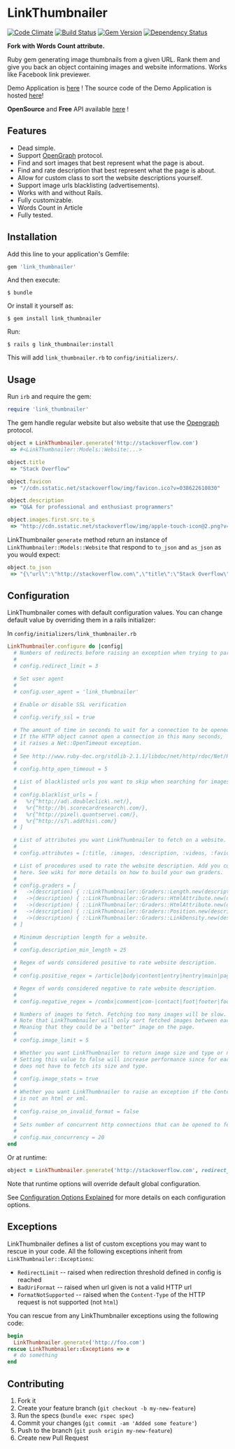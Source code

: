 # LinkThumbnailer

[![Code Climate](https://codeclimate.com/github/gottfrois/link_thumbnailer.png)](https://codeclimate.com/github/gottfrois/link_thumbnailer)
[![Build Status](https://travis-ci.org/gottfrois/link_thumbnailer.png?branch=master)](https://travis-ci.org/gottfrois/link_thumbnailer)
[![Gem Version](https://badge.fury.io/rb/link_thumbnailer.svg)](http://badge.fury.io/rb/link_thumbnailer)
[![Dependency Status](https://gemnasium.com/gottfrois/link_thumbnailer.svg)](https://gemnasium.com/gottfrois/link_thumbnailer)

**Fork with Words Count attribute.**

Ruby gem generating image thumbnails from a given URL. Rank them and give you back an object containing images and website informations. Works like Facebook link previewer.

Demo Application is [here](http://link-thumbnailer-demo.herokuapp.com/) !
The source code of the Demo Application is hosted [here](https://github.com/gottfrois/link_thumbnailer_demo)!

**OpenSource** and **Free** API available [here](https://github.com/gottfrois/link_thumbnailer_api) !

## Features

- Dead simple.
- Support [OpenGraph](http://ogp.me/) protocol.
- Find and sort images that best represent what the page is about.
- Find and rate description that best represent what the page is about.
- Allow for custom class to sort the website descriptions yourself.
- Support image urls blacklisting (advertisements).
- Works with and without Rails.
- Fully customizable.
- Words Count in Article
- Fully tested.

## Installation

Add this line to your application's Gemfile:

```ruby
gem 'link_thumbnailer'
```

And then execute:

    $ bundle

Or install it yourself as:

    $ gem install link_thumbnailer

Run:

	$ rails g link_thumbnailer:install

This will add `link_thumbnailer.rb` to `config/initializers/`.

## Usage

Run `irb` and require the gem:

```ruby
require 'link_thumbnailer'
```

The gem handle regular website but also website that use the [Opengraph](http://ogp.me/) protocol.

```ruby
object = LinkThumbnailer.generate('http://stackoverflow.com')
 => #<LinkThumbnailer::Models::Website:...>

object.title
 => "Stack Overflow"

object.favicon
 => "//cdn.sstatic.net/stackoverflow/img/favicon.ico?v=038622610830"

object.description
 => "Q&A for professional and enthusiast programmers"

object.images.first.src.to_s
 => "http://cdn.sstatic.net/stackoverflow/img/apple-touch-icon@2.png?v=fde65a5a78c6"
```

LinkThumbnailer `generate` method return an instance of `LinkThumbnailer::Models::Website` that respond to `to_json` and `as_json` as you would expect:

```ruby
object.to_json
 => "{\"url\":\"http://stackoverflow.com\",\"title\":\"Stack Overflow\",\"words_count\": 234,\"description\":\"Q&A for professional and enthusiast programmers\",\"images\":[{\"src\":\"http://cdn.sstatic.net/stackoverflow/img/apple-touch-icon@2.png?v=fde65a5a78c6\",\"size\":[316,316],\"type\":\"png\"}]}"
```


## Configuration

LinkThumbnailer comes with default configuration values. You can change default value by overriding them in a rails initializer:

In `config/initializers/link_thumbnailer.rb`

```ruby
LinkThumbnailer.configure do |config|
  # Numbers of redirects before raising an exception when trying to parse given url.
  #
  # config.redirect_limit = 3

  # Set user agent
  #
  # config.user_agent = 'link_thumbnailer'

  # Enable or disable SSL verification
  #
  # config.verify_ssl = true

  # The amount of time in seconds to wait for a connection to be opened.
  # If the HTTP object cannot open a connection in this many seconds,
  # it raises a Net::OpenTimeout exception.
  #
  # See http://www.ruby-doc.org/stdlib-2.1.1/libdoc/net/http/rdoc/Net/HTTP.html#open_timeout
  #
  # config.http_open_timeout = 5

  # List of blacklisted urls you want to skip when searching for images.
  #
  # config.blacklist_urls = [
  #   %r{^http://ad\.doubleclick\.net/},
  #   %r{^http://b\.scorecardresearch\.com/},
  #   %r{^http://pixel\.quantserve\.com/},
  #   %r{^http://s7\.addthis\.com/}
  # ]

  # List of attributes you want LinkThumbnailer to fetch on a website.
  #
  # config.attributes = [:title, :images, :description, :videos, :favicon, :words_count]

  # List of procedures used to rate the website description. Add you custom class
  # here. See wiki for more details on how to build your own graders.
  #
  # config.graders = [
  #   ->(description) { ::LinkThumbnailer::Graders::Length.new(description) },
  #   ->(description) { ::LinkThumbnailer::Graders::HtmlAttribute.new(description, :class) },
  #   ->(description) { ::LinkThumbnailer::Graders::HtmlAttribute.new(description, :id) },
  #   ->(description) { ::LinkThumbnailer::Graders::Position.new(description, weight: 3) },
  #   ->(description) { ::LinkThumbnailer::Graders::LinkDensity.new(description) }
  # ]

  # Minimum description length for a website.
  #
  # config.description_min_length = 25

  # Regex of words considered positive to rate website description.
  #
  # config.positive_regex = /article|body|content|entry|hentry|main|page|pagination|post|text|blog|story/i

  # Regex of words considered negative to rate website description.
  #
  # config.negative_regex = /combx|comment|com-|contact|foot|footer|footnote|masthead|media|meta|outbrain|promo|related|scroll|shoutbox|sidebar|sponsor|shopping|tags|tool|widget|modal/i

  # Numbers of images to fetch. Fetching too many images will be slow.
  # Note that LinkThumbnailer will only sort fetched images between each other.
  # Meaning that they could be a "better" image on the page.
  #
  # config.image_limit = 5

  # Whether you want LinkThumbnailer to return image size and type or not.
  # Setting this value to false will increase performance since for each images, LinkThumbnailer
  # does not have to fetch its size and type.
  #
  # config.image_stats = true
  #
  # Whether you want LinkThumbnailer to raise an exception if the Content-Type of the HTTP request
  # is not an html or xml.
  #
  # config.raise_on_invalid_format = false
  #
  # Sets number of concurrent http connections that can be opened to fetch images informations such as size and type.
  #
  # config.max_concurrency = 20
end
```

Or at runtime:

```ruby
object = LinkThumbnailer.generate('http://stackoverflow.com', redirect_limit: 5, user_agent: 'foo')
```

Note that runtime options will override default global configuration.

See [Configuration Options Explained](https://github.com/gottfrois/link_thumbnailer/wiki/Configuration-options-explained) for more details on each configuration options.

## Exceptions

LinkThumbnailer defines a list of custom exceptions you may want to rescue in your code. All the following exceptions inherit from `LinkThumbnailer::Exceptions`:

* `RedirectLimit` -- raised when redirection threshold defined in config is reached
* `BadUriFormat` -- raised when url given is not a valid HTTP url
* `FormatNotSupported` -- raised when the `Content-Type` of the HTTP request is not supported (not `html`)

You can rescue from any LinkThumbnailer exceptions using the following code:

```ruby
begin
  LinkThumbnailer.generate('http://foo.com')
rescue LinkThumbnailer::Exceptions => e
  # do something
end
```

## Contributing

1. Fork it
2. Create your feature branch (`git checkout -b my-new-feature`)
3. Run the specs (`bundle exec rspec spec`)
4. Commit your changes (`git commit -am 'Added some feature'`)
5. Push to the branch (`git push origin my-new-feature`)
6. Create new Pull Request
